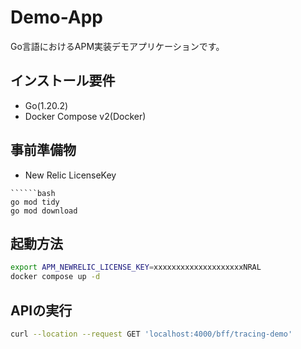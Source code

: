 # Demo-App
Go言語におけるAPM実装デモアプリケーションです。

## インストール要件

- Go(1.20.2)
- Docker Compose v2(Docker)

## 事前準備物
- New Relic LicenseKey

```## 依存解決
``````bash
go mod tidy
go mod download
```

## 起動方法
```bash
export APM_NEWRELIC_LICENSE_KEY=xxxxxxxxxxxxxxxxxxxxNRAL
docker compose up -d
```

## APIの実行
```bash
curl --location --request GET 'localhost:4000/bff/tracing-demo'
```
